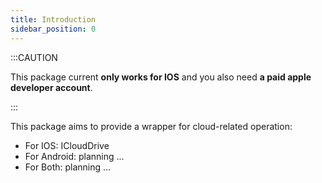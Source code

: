 ```yaml
---
title: Introduction
sidebar_position: 0
---
```



:::CAUTION

This package current **only works for IOS** and you also need **a paid apple developer account**.

:::

This package aims to provide a wrapper for cloud-related operation:
- For IOS: ICloudDrive
- For Android: planning ...
- For Both: planning ...
